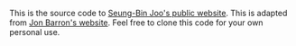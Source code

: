 This is the source code to [Seung-Bin Joo's public website](https://seungbinjoo.github.io/). This is adapted from [Jon Barron's website](https://jonbarron.info/). Feel free to clone this code for your own personal use.